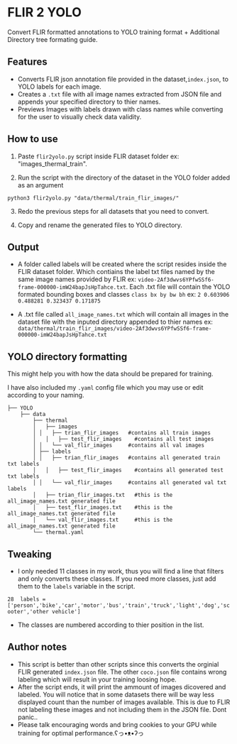
# FLIR 2 YOLO

Convert FLIR formatted annotations to YOLO training format + Additional Directory tree formating guide.


## Features
- Converts FLIR json annotation file provided in the dataset,`index.json`, to YOLO labels for each image.
- Creates a `.txt` file with all image names extracted from JSON file and appends your specified directory to thier names.
- Previews Images with labels drawn with class names while converting for the user to visually check data validity.


## How to use
 1. Paste `flir2yolo.py` script inside FLIR dataset folder ex: "images_thermal_train".

 2. Run the script with the directory of the dataset in the YOLO folder added as an argument 
 
 `python3 flir2yolo.py "data/thermal/train_flir_images/"`

 3. Redo the previous steps for all datasets that you need to convert.
 
 4. Copy and rename the generated files to YOLO directory.

## Output
- A folder called labels will be created where the script resides inside the FLIR dataset folder. Which contiains the label txt files named by the same image names provided by FLIR ex: `video-2Af3dwvs6YPfwSSf6-frame-000000-imW24bapJsHpTahce.txt`.
 Each .txt file will contain the YOLO formated bounding boxes and classes
`class bx by bw bh` ex: `2 0.603906 0.488281 0.323437 0.171875`

- A .txt file called `all_image_names.txt` which will contain all images in the dataset file with the inputed directory appended to thier names ex: `data/thermal/train_flir_images/video-2Af3dwvs6YPfwSSf6-frame-000000-imW24bapJsHpTahce.txt`


## YOLO directory formatting

This might help you with how the data should be prepared for training.

I have also included my `.yaml` config file which you may use or edit according to your naming. 
```
├── YOLO
    ├── data
        ├── thermal
        │	├── images
        │ │   ├── trian_flir_images   #contains all train images
        │	│   ├── test_flir_images    #contains all test images
        │ │   └── val_flir_images     #contains all val images
        │ ├── labels
        │ │   ├── trian_flir_images   #contains all generated train txt labels
        │	│   ├── test_flir_images    #contains all generated test txt labels
        │ │   └── val_flir_images     #contains all generated val txt labels
        │	├── trian_flir_images.txt   #this is the all_image_names.txt generated file
        │	├── test_flir_images.txt    #this is the all_image_names.txt generated file
        │	└── val_flir_images.txt     #this is the all_image_names.txt generated file
        └── thermal.yaml
```

## Tweaking
- I only needed 11 classes in my work, thus you will find a line that filters and only converts these classes. If you need more classes, just add them to the `labels` variable in the script.

```28  labels = ['person','bike','car','motor','bus','train','truck','light','dog','scooter','other vehicle']```

- The classes are numbered according to thier position in the list.

## Author notes
- This script is better than other scripts since this converts the orginial FLIR generated `index.json` file. The other `coco.json` file contains wrong labeling which will result in your training loosing hope.
- After the script ends, it will print the ammount of images dicovered and labeled. You will notice that in some datasets there will be way less displayed count than the number of images available. This is due to FLIR not labeling these images and not including them in the JSON file. Dont panic..
- Please talk encouraging words and bring cookies to your GPU while training for optimal performance.ʕっ•ᴥ•ʔっ
